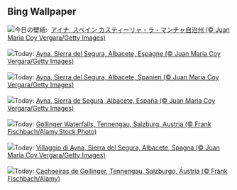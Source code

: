 ## Bing Wallpaper
![](https://www.bing.com/th?id=OHR.AlbaceteSpain_JA-JP9272536909_UHD.jpg&w=1000)今日の壁紙: &nbsp;[アイナ, スペイン カスティーリャ・ラ・マンチャ自治州 (© Juan Maria Coy Vergara/Getty Images)](https://www.bing.com/th?id=OHR.AlbaceteSpain_JA-JP9272536909_UHD.jpg)
<br><br/>
![](https://www.bing.com/th?id=OHR.AlbaceteSpain_FR-FR3668738448_UHD.jpg&w=1000)Today: [Ayna, Sierra del Segura, Albacete, Espagne  (© Juan Maria Coy Vergara/Getty Images)](https://www.bing.com/th?id=OHR.AlbaceteSpain_FR-FR3668738448_UHD.jpg)
<br><br/>
![](https://www.bing.com/th?id=OHR.AlbaceteSpain_DE-DE8393270432_UHD.jpg&w=1000)Today: [Ayna, Sierra del Segura, Albacete, Spanien (© Juan Maria Coy Vergara/Getty Images)](https://www.bing.com/th?id=OHR.AlbaceteSpain_DE-DE8393270432_UHD.jpg)
<br><br/>
![](https://www.bing.com/th?id=OHR.AlbaceteSpain_ES-ES6264558269_UHD.jpg&w=1000)Today: [Ayna, Sierra de Segura, Albacete, España (© Juan Maria Coy Vergara/Getty Images)](https://www.bing.com/th?id=OHR.AlbaceteSpain_ES-ES6264558269_UHD.jpg)
<br><br/>
![](https://www.bing.com/th?id=OHR.GollingerFalls_EN-GB7103601086_UHD.jpg&w=1000)Today: [Gollinger Waterfalls, Tennengau, Salzburg, Austria (© Frank Fischbach/Alamy Stock Photo)](https://www.bing.com/th?id=OHR.GollingerFalls_EN-GB7103601086_UHD.jpg)
<br><br/>
![](https://www.bing.com/th?id=OHR.AlbaceteSpain_IT-IT3657513736_UHD.jpg&w=1000)Today: [Villaggio di Ayna, Sierra del Segura, Albacete, Spagna (© Juan Maria Coy Vergara/Getty Images)](https://www.bing.com/th?id=OHR.AlbaceteSpain_IT-IT3657513736_UHD.jpg)
<br><br/>
![](https://www.bing.com/th?id=OHR.GollingerFalls_PT-BR0731696047_UHD.jpg&w=1000)Today: [Cachoeiras de Gollinger, Tennengau, Salzburgo, Áustria (© Frank Fischbach/Alamy)](https://www.bing.com/th?id=OHR.GollingerFalls_PT-BR0731696047_UHD.jpg)
<br><br/>
